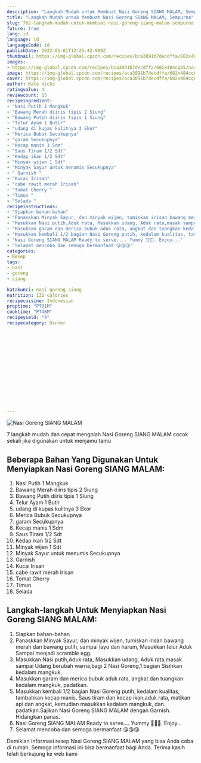 ```yaml
---
description: "Langkah Mudah untuk Membuat Nasi Goreng SIANG MALAM, Sempurna"
title: "Langkah Mudah untuk Membuat Nasi Goreng SIANG MALAM, Sempurna"
slug: 762-langkah-mudah-untuk-membuat-nasi-goreng-siang-malam-sempurna
future: true
lang: id
language: id
languageCode: id
publishDate: 2022-01-01T12:25:42.989Z 
thumbnail: https://img-global.cpcdn.com/recipes/bca3891b7decdffa/682x484cq65/nasi-goreng-siang-malam-foto-resep-utama.webp
images:
- https://img-global.cpcdn.com/recipes/bca3891b7decdffa/682x484cq65/nasi-goreng-siang-malam-foto-resep-utama.webp
image: https://img-global.cpcdn.com/recipes/bca3891b7decdffa/682x484cq65/nasi-goreng-siang-malam-foto-resep-utama.webp
cover: https://img-global.cpcdn.com/recipes/bca3891b7decdffa/682x484cq65/nasi-goreng-siang-malam-foto-resep-utama.webp
author: Kate Hicks
ratingvalue: 4
reviewcount: 15
recipeingredient:
- "Nasi Putih 1 Mangkuk"
- "Bawang Merah diiris tipis 2 Siung"
- "Bawang Putih diiris tipis 1 Siung"
- "Telur Ayam 1 Butir"
- "udang di kupas kulitnya 3 Ekor"
- "Merica Bubuk Secukupnya"
- "garam Secukupnya"
- "Kecap manis 1 Sdm"
- "Saus Tiram 1/2 Sdt"
- "Kedap ikan 1/2 Sdt"
- "Minyak wijen 1 Sdt"
- "Minyak Sayur untuk menumis Secukupnya"
- " Garnish "
- "Kucai Irisan"
- "cabe rawit merah Irisan"
- "Tomat Cherry "
- "Timun "
- "Selada "
recipeinstructions:
- "Siapkan bahan-bahan"
- "Panaskkan Minyak Sayur, dan minyak wijen, tumiskan irisan bawang merah dan bawang putih, sampai layu dan harum, Masukkan telur Aduk Sampai menjadi scramble egg."
- "Masukkan Nasi putih,Aduk rata, Masukkan udang, Aduk rata,masak sampai Udang berubah warna,bagi 2 Nasi Goreng,1 bagian Sisihkan kedalam mangkuk,"
- "Masukkan garam dan merica bubuk aduk rata, angkat dan tuangkan kedalam mangkuk, padatkan."
- "Masukkan kembali 1/2 bagian Nasi Goreng putih, kedalam kualitas, tambahkan kecap manis, Saus tiram dan kecap ikan,aduk rata, matikan api dan angkat, kemudian masukkan kedalam mangkuk, dan padatkan.Sajikan Nasi Goreng SIANG MALAM dengan Garnish. Hidangkan panas."
- "Nasi Goreng SIANG MALAM Ready to serve.... Yummy 🤤🤤🤤. Enjoy..."
- "Selamat mencoba dan semoga bermanfaat 😘😘😘"
categories:
- Resep
tags:
- nasi
- goreng
- siang

katakunci: nasi goreng siang 
nutrition: 132 calories
recipecuisine: Indonesian
preptime: "PT31M"
cooktime: "PT46M"
recipeyield: "4"
recipecategory: Dinner


     
    
    
    
    
    
    
    
    
    
    
      
    
---
```



![Nasi Goreng SIANG MALAM](https://img-global.cpcdn.com/recipes/bca3891b7decdffa/682x484cq65/nasi-goreng-siang-malam-foto-resep-utama.webp)

7 langkah mudah dan cepat mengolah  Nasi Goreng SIANG MALAM cocok sekali jika digunakan untuk menjamu tamu

<!--inarticleads1-->

## Beberapa Bahan Yang Digunakan Untuk Menyiapkan Nasi Goreng SIANG MALAM:

1. Nasi Putih 1 Mangkuk
1. Bawang Merah diiris tipis 2 Siung
1. Bawang Putih diiris tipis 1 Siung
1. Telur Ayam 1 Butir
1. udang di kupas kulitnya 3 Ekor
1. Merica Bubuk Secukupnya
1. garam Secukupnya
1. Kecap manis 1 Sdm
1. Saus Tiram 1/2 Sdt
1. Kedap ikan 1/2 Sdt
1. Minyak wijen 1 Sdt
1. Minyak Sayur untuk menumis Secukupnya
1.  Garnish 
1. Kucai Irisan
1. cabe rawit merah Irisan
1. Tomat Cherry 
1. Timun 
1. Selada 



<!--inarticleads2-->

## Langkah-langkah Untuk Menyiapkan Nasi Goreng SIANG MALAM:

1. Siapkan bahan-bahan
1. Panaskkan Minyak Sayur, dan minyak wijen, tumiskan irisan bawang merah dan bawang putih, sampai layu dan harum, Masukkan telur Aduk Sampai menjadi scramble egg.
1. Masukkan Nasi putih,Aduk rata, Masukkan udang, Aduk rata,masak sampai Udang berubah warna,bagi 2 Nasi Goreng,1 bagian Sisihkan kedalam mangkuk,
1. Masukkan garam dan merica bubuk aduk rata, angkat dan tuangkan kedalam mangkuk, padatkan.
1. Masukkan kembali 1/2 bagian Nasi Goreng putih, kedalam kualitas, tambahkan kecap manis, Saus tiram dan kecap ikan,aduk rata, matikan api dan angkat, kemudian masukkan kedalam mangkuk, dan padatkan.Sajikan Nasi Goreng SIANG MALAM dengan Garnish. Hidangkan panas.
1. Nasi Goreng SIANG MALAM Ready to serve.... Yummy 🤤🤤🤤. Enjoy...
1. Selamat mencoba dan semoga bermanfaat 😘😘😘




Demikian informasi  resep Nasi Goreng SIANG MALAM   yang bisa Anda coba di rumah. Semoga informasi ini bisa bermanfaat bagi Anda. Terima kasih telah berkujung ke web kami
